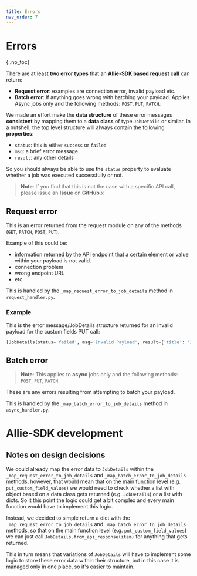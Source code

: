 ```yaml
---
title: Errors
nav_order: 7
---
```


# Errors
{:.no_toc}

There are at least **two error types** that an **Allie-SDK based request call** can return:

- **Request error**: examples are connection error, invalid payload etc.
- **Batch error**: If anything goes wrong with batching your payload. Applies Async jobs only and the following methods: `POST`, `PUT`, `PATCH`.


We made an effort make the **data structure** of these error messages **consistent** by mapping them to a **data class** of type `JobDetails` or similar. In a nutshell, the top level structure will always contain the following **properties**:

- `status`: this is either `success` or `failed`
- `msg`: a brief error message.
- `result`: any other details

So you should always be able to use the `status` property to evaluate whether a job was executed successfully or not.

> **Note**: If you find that this is not the case with a specific API call, please issue an **Issue** on **GitHub**.x


## Request error

This is an error returned from the request module on any of the methods (`GET`, `PATCH`, `POST`, `PUT`).

Example of this could be: 

- information returned by the API endpoint that a certain element or value within your payload is not valid.
- connection problem
- wrong endpoint URL
- etc

This is handled by the `_map_request_error_to_job_details` method in `request_handler.py`.


### Example

This is the error message/JobDetails structure returned for an invalid payload for the custom fields PUT call:

```python
[JobDetails(status='failed', msg='Invalid Payload', result={'title': 'Invalid Payload', 'detail': 'Please check the API documentation for more details on the spec.', 'errors': [{'non_field_errors': ['No support for updating `description` field for `data`.']}], 'code': '400000'})]
```

## Batch error

> **Note**: This applies to **async** jobs only and the following methods: `POST`, `PUT`, `PATCH`.

These are any errors resulting from attempting to batch your payload.

This is handled by the `_map_batch_error_to_job_details` method in `async_handler.py`.

# Allie-SDK development

## Notes on design decisions

We could already map the error data to `JobDetails` within the `_map_request_error_to_job_details` and `_map_batch_error_to_job_details` methods, however, that would mean that on the main function level (e.g. `put_custom_field_values`) we would need to check whether a list with object based on a data class gets returned (e.g. `JobDetails`) or a list with dicts. So it this point the logic could get a bit complex and every main function would have to implement this logic.

Instead, we decided to simple return a dict with the `_map_request_error_to_job_details` and `_map_batch_error_to_job_details` methods, so that on the main function level (e.g. `put_custom_field_values`) we can just call `JobDetails.from_api_response(item)` for anything that gets returned.

This in turn means that variations of `JobDetails` will have to implement some logic to store these error data within their structure, but in this case it is managed only in one place, so it's easier to maintain.

